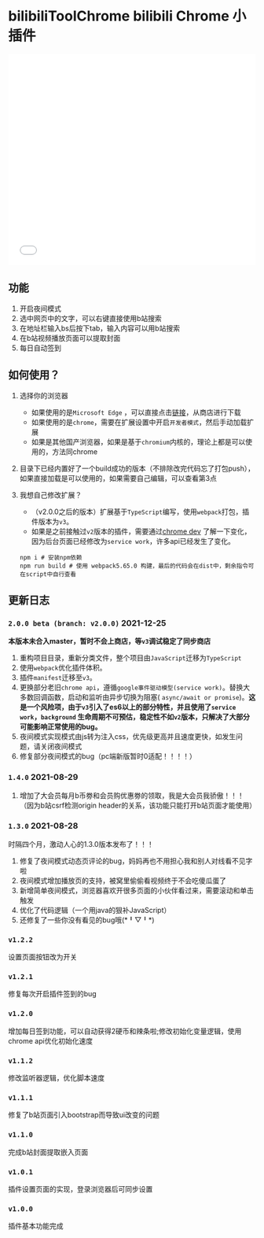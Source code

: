 # bilibiliToolChrome bilibili Chrome 小插件

<iframe src="//player.bilibili.com/player.html?isOutside=true&aid=887331418&bvid=BV1cK4y1M7bN&cid=314404206&p=1" scrolling="no" border="0" frameborder="no" framespacing="0" allowfullscreen="true"  style="width: 640px; height: 430px; max-width: 100%"></iframe>

## 功能

1. 开启夜间模式
2. 选中网页中的文字，可以右键直接使用b站搜索
3. 在地址栏输入bs后按下tab，输入内容可以用b站搜索
4. 在b站视频播放页面可以提取封面
5. 每日自动签到

## 如何使用？

1. 选择你的浏览器

    * 如果使用的是`Microsoft Edge`
      ，可以直接点击[链接](https://microsoftedge.microsoft.com/addons/detail/aohbpbfhcabhiofhbeecgligemcadeld)，从商店进行下载
    * 如果使用的是`chrome`，需要在扩展设置中开启`开发者模式`，然后手动加载扩展
    * 如果是其他国产浏览器，如果是基于`chromium`内核的，理论上都是可以使用的，方法同chrome

2. 目录下已经内置好了一个build成功的版本（不排除改完代码忘了打包push），如果直接加载是可以使用的，如果需要自己编辑，可以查看第3点

3. 我想自己修改扩展？

    * （v2.0.0之后的版本）扩展基于`TypeScript`编写，使用`webpack`打包，插件版本为`v3`。
    * 如果是之前接触过`v2`版本的插件，需要通过[chrome dev](https://developer.chrome.com/docs/extensions/mv3/intro/)
      了解一下变化，因为后台页面已经修改为`service work`，许多api已经发生了变化。

   ```shell
   npm i # 安装npm依赖
   npm run build # 使用 webpack5.65.0 构建，最后的代码会在dist中，剩余指令可在script中自行查看
   ```

## 更新日志

### `2.0.0 beta (branch: v2.0.0)` 2021-12-25

**本版本未合入master，暂时不会上商店，等`v3`调试稳定了同步商店**

1. 重构项目目录，重新分类文件，整个项目由`JavaScript`迁移为`TypeScript`
2. 使用`webpack`优化插件体积。
3. 插件`manifest`迁移至`v3`。
4. 更换部分老旧`chrome api`，遵循`google事件驱动模型(service work)`。替换大多数回调函数，启动和监听由异步切换为阻塞(
   `async/await or promise`)。**这是一个风险项，由于`v3`引入了es6以上的部分特性，并且使用了`service work`，`background`
   生命周期不可预估，稳定性不如`v2`版本，只解决了大部分可能影响正常使用的bug。**
5. 夜间模式实现模式由js转为注入css，优先级更高并且速度更快，如发生问题，请关闭夜间模式
6. 修复部分夜间模式的bug（pc端新版暂时0适配！！！！）

### `1.4.0` 2021-08-29

1. 增加了大会员每月b币劵和会员购优惠劵的领取，我是大会员我骄傲！！！（因为b站csrf检测origin header的关系，该功能只能打开b站页面才能使用）

### `1.3.0` 2021-08-28

时隔四个月，激动人心的1.3.0版本发布了！！！

1. 修复了夜间模式动态页评论的bug，妈妈再也不用担心我和别人对线看不见字啦
2. 夜间模式增加播放页的支持，被窝里偷偷看视频终于不会吃傻瓜蛋了
3. 新增简单夜间模式，浏览器喜欢开很多页面的小伙伴看过来，需要滚动和单击触发
4. 优化了代码逻辑（一个用java的狠补JavaScript）
5. 还修复了一些你没有看见的bug哦(\*╹▽╹\*)

### `v1.2.2`

设置页面按钮改为开关

### `v1.2.1`

修复每次开启插件签到的bug

### `v1.2.0`

增加每日签到功能，可以自动获得2硬币和辣条啦;修改初始化变量逻辑，使用chrome api优化初始化速度

### `v1.1.2`

修改监听器逻辑，优化脚本速度

### `v1.1.1`

修复了b站页面引入bootstrap而导致ui改变的问题

### `v1.1.0`

完成b站封面提取嵌入页面

### `v1.0.1`

插件设置页面的实现，登录浏览器后可同步设置

### `v1.0.0`

插件基本功能完成